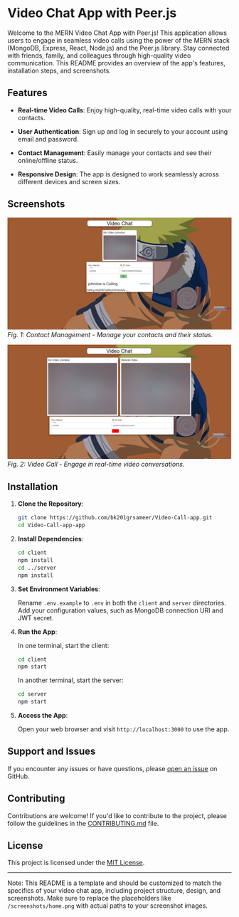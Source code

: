 # Video Chat App with Peer.js

Welcome to the MERN Video Chat App with Peer.js! This application allows users to engage in seamless video calls using the power of the MERN stack (MongoDB, Express, React, Node.js) and the Peer.js library. Stay connected with friends, family, and colleagues through high-quality video communication. This README provides an overview of the app's features, installation steps, and screenshots.

## Features

- **Real-time Video Calls**: Enjoy high-quality, real-time video calls with your contacts.
  
- **User Authentication**: Sign up and log in securely to your account using email and password.
  
- **Contact Management**: Easily manage your contacts and see their online/offline status.
  
- **Responsive Design**: The app is designed to work seamlessly across different devices and screen sizes.

## Screenshots


![Incoming Call](callcoming.png)
*Fig. 1: Contact Management - Manage your contacts and their status.*

![Video Call](videocall.png)
*Fig. 2: Video Call - Engage in real-time video conversations.*


## Installation

1. **Clone the Repository**:

   ```bash
   git clone https://github.com/bk201grsameer/Video-Call-app.git
   cd Video-Call-app-app
   ```

2. **Install Dependencies**:

   ```bash
   cd client
   npm install
   cd ../server
   npm install
   ```

3. **Set Environment Variables**:

   Rename `.env.example` to `.env` in both the `client` and `server` directories. Add your configuration values, such as MongoDB connection URI and JWT secret.

4. **Run the App**:

   In one terminal, start the client:
   
   ```bash
   cd client
   npm start
   ```

   In another terminal, start the server:
   
   ```bash
   cd server
   npm start
   ```

5. **Access the App**:

   Open your web browser and visit `http://localhost:3000` to use the app.

## Support and Issues

If you encounter any issues or have questions, please [open an issue](https://github.com/your-username/mern-video-chat-app/issues) on GitHub.

## Contributing

Contributions are welcome! If you'd like to contribute to the project, please follow the guidelines in the [CONTRIBUTING.md](/CONTRIBUTING.md) file.

## License

This project is licensed under the [MIT License](/LICENSE).

---

Note: This README is a template and should be customized to match the specifics of your video chat app, including project structure, design, and screenshots. Make sure to replace the placeholders like `/screenshots/home.png` with actual paths to your screenshot images.